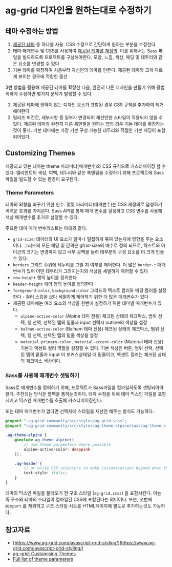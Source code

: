 # ag-grid 디자인을 원하는대로 수정하기


## 테마 수정하는 방법
1. [제공된 테마](https://www.ag-grid.com/javascript-grid-themes-provided/) 중 하나를 사용. CSS 수정으로 간단하게 원하는 부분을 수정한다
2. 테마 매개변수 및 CSS를 사용하여 [제공된 테마를 재정의](https://www.ag-grid.com/javascript-grid-themes-customising/). 이를 위해서는 Sass 파일을 빌드하도록 프로젝트를 구성해야한다. 모양, 느낌, 색상, 패딩 및 테두리와 같은 요소를 변경할 수 있다
3. 기본 테마를 확장하여 처음부터 자신만의 테마를 만든다. 제공된 테마와 크게 다르게 보이는 경우에 적합한 옵션

3번 방법을 활용해 제공된 테마를 확장한 다음, 완전히 다른 디자인을 만들기 위해 광범위하게 수정하면 몇가지 문제가 발생할 수 있다.

1. 제공된 테마에 원하지 않는 디자인 요소가 표함된 경우 CSS 규칙을 추가하여 제거해야한다
2. 릴리즈 버전간, 세부사항 중 일부가 변경되어 재선언한 스타일이 적용되지 않을 수 있다. 제공된 테마와 완전히 다른 륵엔필을 원하는 앱의 경우 기본 테마를 확장하는것이 좋다. 기본 테마에는 가장 기본 구성 가능한 테두리와 적절한 기본 패딩이 포함되어있다.

## Customizing Themes

제공되고 있는 테마는 theme 파라미터(매개변수)와 CSS 규칙으로 커스터마이징 할 수 있다. 엘리먼트의 색상, 여백, 테두리와 같은 룩앤필을 수정하기 위해  프로젝트에 Sass 파일을 빌드할 수 있는 환경이 요구된다.

### Theme Parameters

테마의 외형을 바꾸기 위한 인수. 몇몇 파라미터(매개변수)는 CSS 재정의로 달성하기 어려운 효과를 가져온다. Sass API를 통해 매개 변수를 설정하고 CSS 변수를 사용해 색상 매개변수를 추가로 설정할 수 있다.

주요한 테마 매개 변수리스트는 아래와 같다.

- `grid-size`: 데이터와 UI 요소가 얼마나 밀접하게 묶여 있는지에 영향을 주는 요소이다. 그리드의 모든 패딩 및 간격은 gfrid-size의 배수로 정의 되므로, 텍스트와 아이콘의 크기는 변경하지 않고 내부 공백을 늘려 대부분의 구성 요소를 더 크게 만들 수 있다.
- `borders`  그리드 주위에 테두리를 그릴 지 여부를 제어한다. 더 많은 `border-*` 매개 변수가 있어 어떤 테두리가 그려지는지와 색상을 세밀하게 제어할 수 있다
- `row-height` 행의 높이를 정의한다
- `header-height` 헤더 행의 높이를 정의한다
- `foreground-color`, `background-color` 그리드의 텍스트 컬러와 배경 컬러를 설정한다 - 컬러 스킴을 보다 세밀하게 제어하기 위한 더 많은 매개변수가 있다
- 제공된 테마에는 여러 요소의 색상을 한번에 설정하기 위한 테마별 매개변수가 있다.
    - `alpine-active-color` (Alpine 테마 전용) 체크된 상태의 체크박스, 범위 선택, 행 선택, 선택된 탭의 밑줄과 input 선택시 outline의 색상을 설정
    - `balham-active-color` (Balham 테마 전용) 체크된 상태의 체크박스, 범위 선택, 행 선택, 선택된 탭의 밑줄 색상을 설정
    - `material-primary-color` , `material-accent-color` (Material 테마 전용) 기본과 액센트 컬러 역할을 설정할 수 있다. 기본 색상은 버튼, 범위 선택, 선택된 탭의 밑줄과 input 이 포커스상태일 때 밑줄이고, 액센트 컬러는 체크된 상태의 체크박스 색상이다.

### Sass를 사용해 매개변수 셋팅하기

Sass로 매개변수를 정의하기 위해, 프로젝트가 Sass파일을 컴파일하도록 셋팅되어야한다. 추천되는 방식은 웹팩을 통하는것이다. 테마 수정을 위해 테마 믹스인 파일을 포함시키고 믹스인 매개변수를 호출해 커스터미이징한다. 

또는 테마 매개변수가 없다면 선택자에 스타일을 재선언 해주는 방식도 가능하다.

```scss
@import "~ag-grid-community/src/styles/ag-grid.scss";
@import "~ag-grid-community/src/styles/ag-theme-alpine/sass/ag-theme-alpine-mixin";

.ag-theme-alpine {
    @include ag-theme-alpine((
        // use theme parameters where possible
        alpine-active-color: deeppink
    ));

    .ag-header {
        // or write CSS selectors to make customisations beyond what the parameters support
        text-style: italic;
    }
}
```

테마의 믹스인 파일을 불러오기 전 구조 스타일 (`ag-grid.scss`) 을 포함시킨다. 이는 즉 구조와 테마의 스타일이 컴파일된 CSS에 포함된다는 의미이다. 또는, 첫번째 `@import` 를 제외하고 구조 스타일 시트를 HTML페이지에 별도로 추가하는것도 가능하다.

## 참고자료
- [https://www.ag-grid.com/javascript-grid-styling/](https://www.ag-grid.com/javascript-grid-styling/)
- [ag-grid: Customising Themes](https://www.ag-grid.com/javascript-grid-themes-customising/)
- [Full list of theme parameters](https://www.ag-grid.com/javascript-grid-themes-customising/#base-theme-parameters)